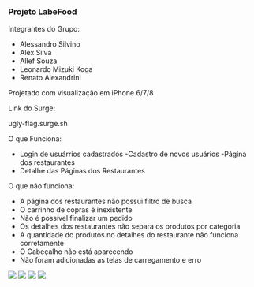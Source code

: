 ### Projeto LabeFood

Integrantes do Grupo:

- Alessandro Silvino
- Alex Silva
- Allef Souza
- Leonardo Mizuki Koga
- Renato Alexandrini

Projetado com visualização em iPhone 6/7/8

Link do Surge:

ugly-flag.surge.sh

O que Funciona:
- Login de usuárrios cadastrados
-Cadastro de novos usuários 
-Página dos restaurantes
- Detalhe das Páginas dos Restaurantes


O que não funciona:
- A página dos restaurantes não possui filtro de busca
- O carrinho de copras é inexistente
- Não é possível finalizar um pedido
- Os detalhes dos restaurantes não separa os produtos por categoria 
- A quantidade do produtos no detalhes do restaurante não funciona corretamente
- O Cabeçalho não está aparecendo
- Não foram adicionadas as telas de carregamento e erro

<img src='../prints/print01.png'>
<img src='../prints/print02.png'>
<img src='../prints/print03.png'>
<img src='../prints/print04.png'>

